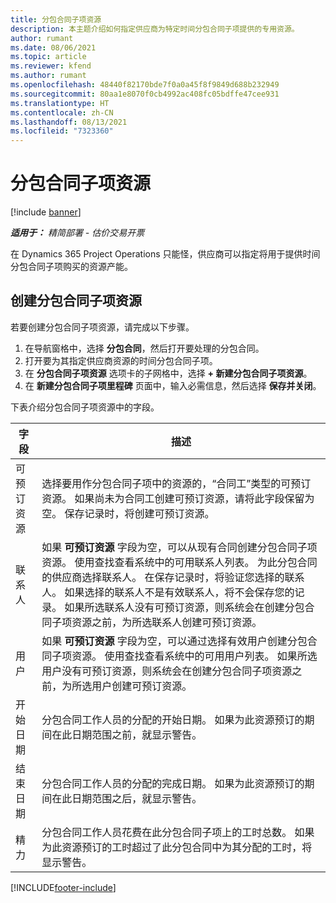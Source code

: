 ```yaml
---
title: 分包合同子项资源
description: 本主题介绍如何指定供应商为特定时间分包合同子项提供的专用资源。
author: rumant
ms.date: 08/06/2021
ms.topic: article
ms.reviewer: kfend
ms.author: rumant
ms.openlocfilehash: 48440f82170bde7f0a0a45f8f9849d688b232949
ms.sourcegitcommit: 80aa1e8070f0cb4992ac408fc05bdffe47cee931
ms.translationtype: HT
ms.contentlocale: zh-CN
ms.lasthandoff: 08/13/2021
ms.locfileid: "7323360"
---
```

# <a name="subcontract-line-resources"></a>分包合同子项资源

[!include [banner](../../includes/dataverse-preview.md)]

_**适用于：** 精简部署 - 估价交易开票_

在 Dynamics 365 Project Operations 只能怪，供应商可以指定将用于提供时间分包合同子项购买的资源产能。

## <a name="create-subcontract-line-resources"></a>创建分包合同子项资源

若要创建分包合同子项资源，请完成以下步骤。

1. 在导航窗格中，选择 **分包合同**，然后打开要处理的分包合同。
2. 打开要为其指定供应商资源的时间分包合同子项。
3. 在 **分包合同子项资源** 选项卡的子网格中，选择 **+ 新建分包合同子项资源**。
4. 在 **新建分包合同子项里程碑** 页面中，输入必需信息，然后选择 **保存并关闭**。

下表介绍分包合同子项资源中的字段。

| 字段 |  描述 |
| ----- | ------------ |
| 可预订资源 | 选择要用作分包合同子项中的资源的，“合同工”类型的可预订资源。 如果尚未为合同工创建可预订资源，请将此字段保留为空。 保存记录时，将创建可预订资源。  |
| 联系人​​ | 如果 **可预订资源** 字段为空，可以从现有合同创建分包合同子项资源。 使用查找查看系统中的可用联系人列表。 为此分包合同的供应商选择联系人。 在保存记录时，将验证您选择的联系人。 如果选择的联系人不是有效联系人，将不会保存您的记录。 如果所选联系人没有可预订资源，则系统会在创建分包合同子项资源之前，为所选联系人创建可预订资源。 |
| 用户 | 如果 **可预订资源** 字段为空，可以通过选择有效用户创建分包合同子项资源。 使用查找查看系统中的可用用户列表。 如果所选用户没有可预订资源，则系统会在创建分包合同子项资源之前，为所选用户创建可预订资源。 |
| 开始日期 | 分包合同工作人员的分配的开始日期。 如果为此资源预订的期间在此日期范围之前，就显示警告。 |
| 结束日期 | 分包合同工作人员的分配的完成日期。 如果为此资源预订的期间在此日期范围之后，就显示警告。 |
| 精力 | 分包合同工作人员花费在此分包合同子项上的工时总数。 如果为此资源预订的工时超过了此分包合同中为其分配的工时，将显示警告。 |


[!INCLUDE[footer-include](../../includes/footer-banner.md)]
